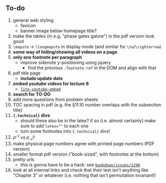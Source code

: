 ## To-do

1. general web styling
    + favicon
    + banner image below homepage title?
1. make the tables (in e.g. "phase gates galore") in the pdf version look good
1. `\mapsto` -> `\longmapsto` in display mode (and similar for `\to`/`\rightarrow`)
1. **some way of hiding/showing all videos on a page**
1. **only one footnote per paragraph**
    + improve sidenote y-positioning using jquery
        - find the previous `.footnote-ref` in the DOM and align with that
1. pdf title page
    + **include update date**
1. **embed youtube videos for lecture 8**
    + [`lite-youtube-embed`](https://github.com/paulirish/lite-youtube-embed)
1. **search for TO-DO**
1. add more questions from problem sheets
1. TOC spacing in pdf (e.g. the §11.10 number overlaps with the subsection title)
1. **`{.technical}` divs**
    + should these also be in the latex? if so (i.e. almost certainly) make sure to add `latex=""` to each one
    + turn some footnotes into `{.technical}` divs!
1. $\rho^\mathcal{A}$ vs $\rho_\mathcal{A}$?
1. make physical page numbers agree with printed page numbers (PDF version)
1. smaller format pdf version ("book-sized", with footnotes at the bottom)
1. pretty urls
    + this is gonna have to be a hack: see [`bookdown/issues/1298`](https://github.com/rstudio/bookdown/issues/1298)
1. look at all internal links and check that their text isn't anything like "Chapter 3" or whatever (i.e. nothing that isn't permutation invariant!)
